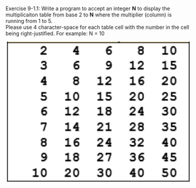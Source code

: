 Exercise 9-1.1: Write a program to accept an integer __N__ 
to display the multiplicaiton table from base 2 to __N__
where the multiplier (column) is running from 1 to 5.  
Please use 4 character-space for each table cell with the number in the cell being right-justified.
For example: N = 10

![Example](9-1.1.png)
